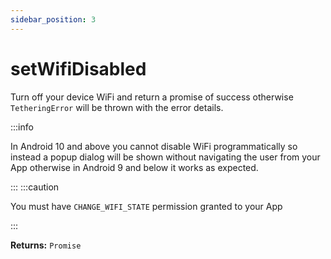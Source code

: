 ```yaml
---
sidebar_position: 3
---
```


# setWifiDisabled
Turn off your device WiFi and return a promise of success otherwise `TetheringError` will be thrown with the error details.

:::info

In Android 10 and above you cannot disable WiFi programmatically so instead a popup dialog will be shown without navigating the user from your App otherwise in Android 9 and below it works as expected.

:::
:::caution

You must have `CHANGE_WIFI_STATE` permission granted to your App

:::

**Returns:** `Promise`


